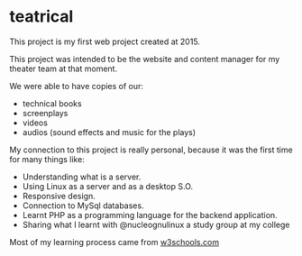 # teatrical

This project is my first web project created at 2015.

This project was intended to be the website and content manager for my theater team at that moment.

We were able to have copies of our:
- technical books
- screenplays
- videos
- audios (sound effects and music for the plays)

My connection to this project is really personal, because it was the first time for many things like:
- Understanding what is a server.
- Using Linux as a server and as a desktop S.O.
- Responsive design.
- Connection to MySql databases.
- Learnt PHP as a programming language for the backend application.
- Sharing what I learnt with @nucleognulinux a study group at my college

Most of my learning process came from [w3schools.com](w3schools.com)
